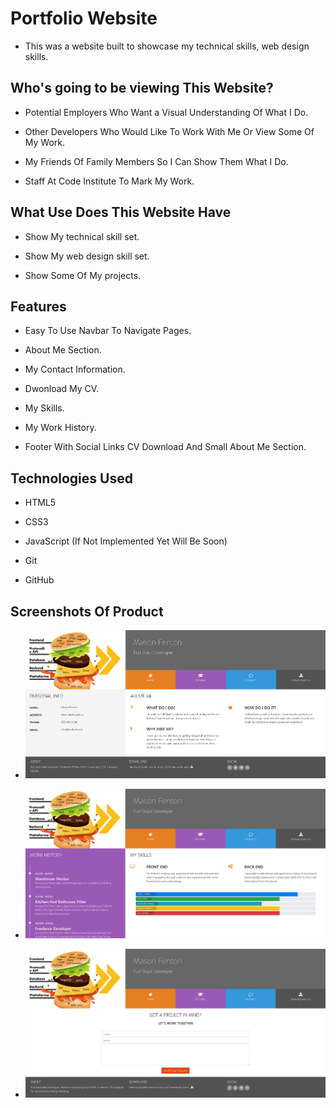 # Portfolio Website


* This was a website built to showcase my technical skills, web design skills.


## Who's going to be viewing This Website?

* Potential Employers Who Want a Visual Understanding Of What I Do.

* Other Developers Who Would Like To Work With Me Or View Some Of My Work.

* My Friends Of Family Members So I Can Show Them What I Do.

* Staff At Code Institute To Mark My Work.



## What Use Does This Website Have

* Show My technical skill set.

* Show My web design skill set.

* Show Some Of My projects.



## Features

* Easy To Use Navbar To Navigate Pages.

* About Me Section.

* My Contact Information.

* Dwonload My CV.

* My Skills.

* My Work History.

* Footer With Social Links CV Download And Small About Me Section.



## Technologies Used

* HTML5

* CSS3

* JavaScript (If Not Implemented Yet Will Be Soon)

* Git

* GitHub



## Screenshots Of Product

* ![Text](/assets/screenshots/Portfolio_img1.png)

* ![Text](/assets/screenshots/Portfolio_img2.png)

* ![Text](/assets/screenshots/Portfolio_img3.png)




